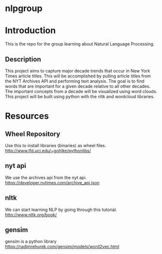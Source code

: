 # nlpgroup

# Introduction
This is the repo for the group learning about Natural Language Processing.

## Description
This project aims to capture major decade trends that occur
in New York Times article titles. This will be accomplished
by pulling article titles from the NYT Archives API and 
performing text analysis. The goal is to find words that
are important for a given decade relative to all other 
decades. The important concepts from a decade will be 
visualized using word clouds. This project will be built
using python with the nltk and wordcloud libraries.



# Resources

## Wheel Repository
Use this to install libraries (binaries) as wheel files.
http://www.lfd.uci.edu/~gohlke/pythonlibs/

## nyt api
We use the archives api from the nyt api.
https://developer.nytimes.com/archive_api.json

## nltk
We can start learning NLP by going through this tutorial.
http://www.nltk.org/book/

## gensim
gensim is a python library 
https://radimrehurek.com/gensim/models/word2vec.html

